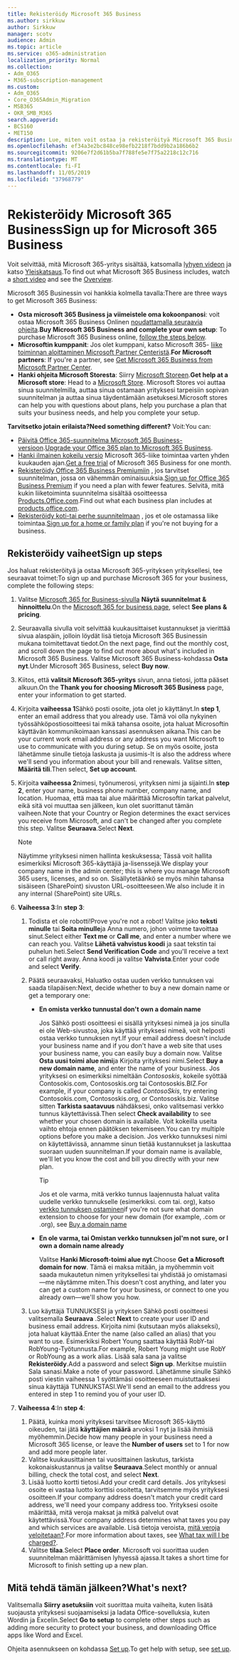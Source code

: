 ```yaml
---
title: Rekisteröidy Microsoft 365 Business
ms.author: sirkkuw
author: Sirkkuw
manager: scotv
audience: Admin
ms.topic: article
ms.service: o365-administration
localization_priority: Normal
ms.collection:
- Adm_O365
- M365-subscription-management
ms.custom:
- Adm_O365
- Core_O365Admin_Migration
- MSB365
- OKR_SMB_M365
search.appverid:
- BCS160
- MET150
description: Lue, miten voit ostaa ja rekisteröityä Microsoft 365 Business.
ms.openlocfilehash: ef34a3e2bc848ce98efb2218f7bdd9b2a186b6b2
ms.sourcegitcommit: 9206e7f2d61b5ba7f788fe5e7f75a2218c12c716
ms.translationtype: MT
ms.contentlocale: fi-FI
ms.lasthandoff: 11/05/2019
ms.locfileid: "37968779"
---
```

# <a name="sign-up-for-microsoft-365-business"></a><span data-ttu-id="9ae6d-103">Rekisteröidy Microsoft 365 Business</span><span class="sxs-lookup"><span data-stu-id="9ae6d-103">Sign up for Microsoft 365 Business</span></span>

<span data-ttu-id="9ae6d-104">Voit selvittää, mitä Microsoft 365-yritys sisältää, katsomalla [lyhyen videon](https://go.microsoft.com/fwlink/?linkid=2109651) ja katso [Yleiskatsaus](microsoft-365-business-overview.md).</span><span class="sxs-lookup"><span data-stu-id="9ae6d-104">To find out what Microsoft 365 Business includes, watch a [short video](https://go.microsoft.com/fwlink/?linkid=2109651) and see the [Overview](microsoft-365-business-overview.md).</span></span>

<span data-ttu-id="9ae6d-105">Microsoft 365 Businessin voi hankkia kolmella tavalla:</span><span class="sxs-lookup"><span data-stu-id="9ae6d-105">There are three ways to get Microsoft 365 Business:</span></span>
- <span data-ttu-id="9ae6d-106">**Osta microsoft 365 Business ja viimeistele oma kokoonpanosi**: voit ostaa Microsoft 365 Business Onlinen [noudattamalla seuraavia ohjeita](#sign-up-steps).</span><span class="sxs-lookup"><span data-stu-id="9ae6d-106">**Buy Microsoft 365 Business and complete your own setup**: To purchase Microsoft 365 Business online, [follow the steps below](#sign-up-steps).</span></span>
- <span data-ttu-id="9ae6d-107">**Microsoftin kumppanit**: Jos olet kumppani, katso Microsoft 365- [liike toiminnan aloittaminen Microsoft Partner Centeristä](get-microsoft-365-business.md#get-microsoft-365-business-from-microsoft-partner-center).</span><span class="sxs-lookup"><span data-stu-id="9ae6d-107">**For Microsoft partners**: If you're a partner, see [Get Microsoft 365 Business from Microsoft Partner Center](get-microsoft-365-business.md#get-microsoft-365-business-from-microsoft-partner-center).</span></span>
- <span data-ttu-id="9ae6d-108">**Hanki ohjeita Microsoft Storesta**: Siirry [Microsoft Storeen](https://go.microsoft.com/fwlink/?linkid=2109652).</span><span class="sxs-lookup"><span data-stu-id="9ae6d-108">**Get help at a Microsoft store**: Head to a [Microsoft Store](https://go.microsoft.com/fwlink/?linkid=2109652).</span></span> <span data-ttu-id="9ae6d-109">Microsoft Stores voi auttaa sinua suunnitelmilla, auttaa sinua ostamaan yrityksesi tarpeisiin sopivan suunnitelman ja auttaa sinua täydentämään asetuksesi.</span><span class="sxs-lookup"><span data-stu-id="9ae6d-109">Microsoft stores can help you with questions about plans, help you purchase a plan that suits your business needs, and help you complete your setup.</span></span>

<span data-ttu-id="9ae6d-110">**Tarvitsetko jotain erilaista?**</span><span class="sxs-lookup"><span data-stu-id="9ae6d-110">**Need something different?**</span></span> <span data-ttu-id="9ae6d-111">Voit:</span><span class="sxs-lookup"><span data-stu-id="9ae6d-111">You can:</span></span>
- <span data-ttu-id="9ae6d-112">[Päivitä Office 365-suunnitelma Microsoft 365 Business-versioon](migrate-to-microsoft-365-business.md).</span><span class="sxs-lookup"><span data-stu-id="9ae6d-112">[Upgrade your Office 365 plan to Microsoft 365 Business](migrate-to-microsoft-365-business.md).</span></span>
- <span data-ttu-id="9ae6d-113">[Hanki ilmainen kokeilu versio](https://go.microsoft.com/fwlink/p/?linkid=2102309) Microsoft 365-liike toimintaa varten yhden kuukauden ajan.</span><span class="sxs-lookup"><span data-stu-id="9ae6d-113">[Get a free trial](https://go.microsoft.com/fwlink/p/?linkid=2102309) of Microsoft 365 Business for one month.</span></span>
- <span data-ttu-id="9ae6d-114">[Rekisteröidy Office 365 Business Premiumiin](https://go.microsoft.com/fwlink/p/?LinkID=510935) , jos tarvitset suunnitelman, jossa on vähemmän ominaisuuksia.</span><span class="sxs-lookup"><span data-stu-id="9ae6d-114">[Sign up for Office 365 Business Premium](https://go.microsoft.com/fwlink/p/?LinkID=510935) if you need a plan with fewer features.</span></span> <span data-ttu-id="9ae6d-115">Selvitä, mitä kukin liiketoiminta suunnitelma sisältää osoitteessa [Products.Office.com](https://go.microsoft.com/fwlink/?linkid=2109397).</span><span class="sxs-lookup"><span data-stu-id="9ae6d-115">Find out what each business plan includes at [products.office.com](https://go.microsoft.com/fwlink/?linkid=2109397).</span></span>
- <span data-ttu-id="9ae6d-116">[Rekisteröidy koti-tai perhe suunnitelmaan](https://go.microsoft.com/fwlink/?linkid=2109398) , jos et ole ostamassa liike toimintaa.</span><span class="sxs-lookup"><span data-stu-id="9ae6d-116">[Sign up for a home or family plan](https://go.microsoft.com/fwlink/?linkid=2109398) if you're not buying for a business.</span></span> 

## <a name="sign-up-steps"></a><span data-ttu-id="9ae6d-117">Rekisteröidy vaiheet</span><span class="sxs-lookup"><span data-stu-id="9ae6d-117">Sign up steps</span></span>

<span data-ttu-id="9ae6d-118">Jos haluat rekisteröityä ja ostaa Microsoft 365-yrityksen yrityksellesi, tee seuraavat toimet:</span><span class="sxs-lookup"><span data-stu-id="9ae6d-118">To sign up and purchase Microsoft 365 for your business, complete the following steps:</span></span>

1. <span data-ttu-id="9ae6d-119">Valitse [Microsoft 365 for Business-sivulla](https://go.microsoft.com/fwlink/?linkid=2109654) **Näytä suunnitelmat & hinnoittelu**.</span><span class="sxs-lookup"><span data-stu-id="9ae6d-119">On the [Microsoft 365 for business page](https://go.microsoft.com/fwlink/?linkid=2109654), select **See plans & pricing**.</span></span> 
2. <span data-ttu-id="9ae6d-120">Seuraavalla sivulla voit selvittää kuukausittaiset kustannukset ja vierittää sivua alaspäin, jolloin löydät lisä tietoja Microsoft 365 Businessin mukana toimitettavat tiedot.</span><span class="sxs-lookup"><span data-stu-id="9ae6d-120">On the next page, find out the monthly cost, and scroll down the page to find out more about what's included in Microsoft 365 Business.</span></span> <span data-ttu-id="9ae6d-121">Valitse Microsoft 365 Business-kohdassa **Osta nyt**.</span><span class="sxs-lookup"><span data-stu-id="9ae6d-121">Under Microsoft 365 Business, select **Buy now**.</span></span>
3. <span data-ttu-id="9ae6d-122">Kiitos, että **valitsit Microsoft 365-yritys** sivun, anna tietosi, jotta pääset alkuun.</span><span class="sxs-lookup"><span data-stu-id="9ae6d-122">On the **Thank you for choosing Microsoft 365 Business** page, enter your information to get started.</span></span>
4. <span data-ttu-id="9ae6d-123">Kirjoita **vaiheessa 1**Sähkö posti osoite, jota olet jo käyttänyt.</span><span class="sxs-lookup"><span data-stu-id="9ae6d-123">In **step 1**, enter an email address that you already use.</span></span> <span data-ttu-id="9ae6d-124">Tämä voi olla nykyinen työssähköpostiosoitteesi tai mikä tahansa osoite, jota haluat Microsoftin käyttävän kommunikoimaan kanssasi asennuksen aikana.</span><span class="sxs-lookup"><span data-stu-id="9ae6d-124">This can be your current work email address or any address you want Microsoft to use to communicate with you during setup.</span></span> <span data-ttu-id="9ae6d-125">Se on myös osoite, josta lähetämme sinulle tietoja laskusta ja uusimis-</span><span class="sxs-lookup"><span data-stu-id="9ae6d-125">It is also the address where we'll send you information about your bill and renewals.</span></span> <span data-ttu-id="9ae6d-126">Valitse sitten, **Määritä tili**.</span><span class="sxs-lookup"><span data-stu-id="9ae6d-126">Then select, **Set up account**.</span></span>
5. <span data-ttu-id="9ae6d-127">Kirjoita **vaiheessa 2**nimesi, työnumerosi, yrityksen nimi ja sijainti.</span><span class="sxs-lookup"><span data-stu-id="9ae6d-127">In **step 2**, enter your name, business phone number, company name, and location.</span></span> <span data-ttu-id="9ae6d-128">Huomaa, että maa tai alue määrittää Microsoftin tarkat palvelut, eikä sitä voi muuttaa sen jälkeen, kun olet suorittanut tämän vaiheen.</span><span class="sxs-lookup"><span data-stu-id="9ae6d-128">Note that your Country or Region determines the exact services you receive from Microsoft, and can't be changed after you complete this step.</span></span> <span data-ttu-id="9ae6d-129">Valitse **Seuraava**.</span><span class="sxs-lookup"><span data-stu-id="9ae6d-129">Select **Next**.</span></span>
    > [!NOTE]
    > <span data-ttu-id="9ae6d-130">Näytimme yrityksesi nimen hallinta keskuksessa; Tässä voit hallita esimerkiksi Microsoft 365-käyttäjiä ja-lisenssejä.</span><span class="sxs-lookup"><span data-stu-id="9ae6d-130">We display your company name in the admin center; this is where you manage Microsoft 365 users, licenses, and so on.</span></span> <span data-ttu-id="9ae6d-131">Sisällytetäänkö se myös mihin tahansa sisäiseen (SharePoint) sivuston URL-osoitteeseen.</span><span class="sxs-lookup"><span data-stu-id="9ae6d-131">We also include it in any internal (SharePoint) site URLs.</span></span>
6. <span data-ttu-id="9ae6d-132">**Vaiheessa 3**:</span><span class="sxs-lookup"><span data-stu-id="9ae6d-132">In **step 3**:</span></span>

    1. <span data-ttu-id="9ae6d-133">Todista et ole robotti!</span><span class="sxs-lookup"><span data-stu-id="9ae6d-133">Prove you're not a robot!</span></span> <span data-ttu-id="9ae6d-134">Valitse joko **teksti minulle** tai **Soita minulle**ja Anna numero, johon voimme tavoittaa sinut.</span><span class="sxs-lookup"><span data-stu-id="9ae6d-134">Select either **Text me** or **Call me**, and enter a number where we can reach you.</span></span> <span data-ttu-id="9ae6d-135">Valitse **Lähetä vahvistus koodi** ja saat tekstin tai puhelun heti.</span><span class="sxs-lookup"><span data-stu-id="9ae6d-135">Select **Send Verification Code** and you'll receive a text or call right away.</span></span> <span data-ttu-id="9ae6d-136">Anna koodi ja valitse **Vahvista**.</span><span class="sxs-lookup"><span data-stu-id="9ae6d-136">Enter your code and select **Verify**.</span></span>
    2. <span data-ttu-id="9ae6d-137">Päätä seuraavaksi, Haluatko ostaa uuden verkko tunnuksen vai saada tilapäisen:</span><span class="sxs-lookup"><span data-stu-id="9ae6d-137">Next, decide whether to buy a new domain name or get a temporary one:</span></span>

        - <span data-ttu-id="9ae6d-138">**En omista verkko tunnusta**</span><span class="sxs-lookup"><span data-stu-id="9ae6d-138">**I don't own a domain name**</span></span> 
        
            <span data-ttu-id="9ae6d-139">Jos Sähkö posti osoitteesi ei sisällä yrityksesi nimeä ja jos sinulla ei ole Web-sivustoa, joka käyttää yrityksesi nimeä, voit helposti ostaa verkko tunnuksen nyt.</span><span class="sxs-lookup"><span data-stu-id="9ae6d-139">If your email address doesn't include your business name and if you don't have a web site that uses your business name, you can easily buy a domain now.</span></span> <span data-ttu-id="9ae6d-140">Valitse **Osta uusi toimi alue nimi**ja Kirjoita yrityksesi nimi.</span><span class="sxs-lookup"><span data-stu-id="9ae6d-140">Select **Buy a new domain name**, and enter the name of your business.</span></span> <span data-ttu-id="9ae6d-141">Jos yrityksesi on esimerkiksi nimeltään *Contososkis*, kokeile syöttää Contosokis.com, Contososkis.org tai Contososkis.BIZ.</span><span class="sxs-lookup"><span data-stu-id="9ae6d-141">For example, if your company is called *ContosoSkis*, try entering Contosokis.com, Contososkis.org, or Contososkis.biz.</span></span> <span data-ttu-id="9ae6d-142">Valitse sitten **Tarkista saatavuus** nähdäksesi, onko valitsemasi verkko tunnus käytettävissä.</span><span class="sxs-lookup"><span data-stu-id="9ae6d-142">Then select **Check availability** to see whether your chosen domain is available.</span></span> <span data-ttu-id="9ae6d-143">Voit kokeilla useita vaihto ehtoja ennen päätöksen tekemiseen.</span><span class="sxs-lookup"><span data-stu-id="9ae6d-143">You can try multiple options before you make a decision.</span></span> <span data-ttu-id="9ae6d-144">Jos verkko tunnuksesi nimi on käytettävissä, annamme sinun tietää kustannukset ja laskuttaa suoraan uuden suunnitelman.</span><span class="sxs-lookup"><span data-stu-id="9ae6d-144">If your domain name is available, we'll let you know the cost and bill you directly with your new plan.</span></span> 
       
            > [!TIP]
            > <span data-ttu-id="9ae6d-145">Jos et ole varma, mitä verkko tunnus laajennusta haluat valita uudelle verkko tunnukselle (esimerkiksi. com tai. org), katso [verkko tunnuksen ostaminen](https://go.microsoft.com/fwlink/?linkid=2109700)</span><span class="sxs-lookup"><span data-stu-id="9ae6d-145">if you're not sure what domain extension to choose for your new domain (for example, .com or .org), see [Buy a domain name](https://go.microsoft.com/fwlink/?linkid=2109700)</span></span>
        
        - <span data-ttu-id="9ae6d-146">**En ole varma, tai Omistan verkko tunnuksen jo**</span><span class="sxs-lookup"><span data-stu-id="9ae6d-146">**I'm not sure, or I own a domain name already**</span></span> 
        
             <span data-ttu-id="9ae6d-147">Valitse **Hanki Microsoft-toimi alue nyt**.</span><span class="sxs-lookup"><span data-stu-id="9ae6d-147">Choose **Get a Microsoft domain for now**.</span></span> <span data-ttu-id="9ae6d-148">Tämä ei maksa mitään, ja myöhemmin voit saada mukautetun nimen yrityksellesi tai yhdistää jo omistamasi&mdash;me näytämme miten.</span><span class="sxs-lookup"><span data-stu-id="9ae6d-148">This doesn't cost anything, and later you can get a custom name for your business, or connect to one you already own&mdash;we'll show you how.</span></span>

    3. <span data-ttu-id="9ae6d-149">Luo käyttäjä TUNNUKSESI ja yrityksen Sähkö posti osoitteesi valitsemalla **Seuraava** .</span><span class="sxs-lookup"><span data-stu-id="9ae6d-149">Select **Next** to create your user ID and business email address.</span></span> <span data-ttu-id="9ae6d-150">Kirjoita nimi (kutsutaan myös aliakseksi), jota haluat käyttää.</span><span class="sxs-lookup"><span data-stu-id="9ae6d-150">Enter the name (also called an alias) that you want to use.</span></span> <span data-ttu-id="9ae6d-151">Esimerkiksi Robert Young saattaa käyttää RobY-tai RobYoung-Työtunnusta.</span><span class="sxs-lookup"><span data-stu-id="9ae6d-151">For example, Robert Young might use RobY or RobYoung as a work alias.</span></span> <span data-ttu-id="9ae6d-152">Lisää sala sana ja valitse **Rekisteröidy**.</span><span class="sxs-lookup"><span data-stu-id="9ae6d-152">Add a password and select **Sign up**.</span></span> <span data-ttu-id="9ae6d-153">Merkitse muistiin Sala sanasi.</span><span class="sxs-lookup"><span data-stu-id="9ae6d-153">Make a note of your password.</span></span> <span data-ttu-id="9ae6d-154">Lähetämme sinulle Sähkö posti viestin vaiheessa 1 syöttämäsi osoitteeseen muistuttaaksesi sinua käyttäjä TUNNUKSTASI.</span><span class="sxs-lookup"><span data-stu-id="9ae6d-154">We'll send an email to the address you entered in step 1 to remind you of your user ID.</span></span>
7. <span data-ttu-id="9ae6d-155">**Vaiheessa 4**:</span><span class="sxs-lookup"><span data-stu-id="9ae6d-155">In **step 4**:</span></span> 

    1. <span data-ttu-id="9ae6d-156">Päätä, kuinka moni yrityksesi tarvitsee Microsoft 365-käyttö oikeuden, tai jätä **käyttäjien määrä** arvoksi 1 nyt ja lisää ihmisiä myöhemmin.</span><span class="sxs-lookup"><span data-stu-id="9ae6d-156">Decide how many people in your business need a Microsoft 365 license, or leave the **Number of users** set to 1 for now and add more people later.</span></span> 
    2. <span data-ttu-id="9ae6d-157">Valitse kuukausittainen tai vuosittainen laskutus, tarkista kokonaiskustannus ja valitse **Seuraava**.</span><span class="sxs-lookup"><span data-stu-id="9ae6d-157">Select monthly or annual billing, check the total cost, and select **Next**.</span></span> 
    3. <span data-ttu-id="9ae6d-158">Lisää luotto kortti tietosi.</span><span class="sxs-lookup"><span data-stu-id="9ae6d-158">Add your credit card details.</span></span> <span data-ttu-id="9ae6d-159">Jos yrityksesi osoite ei vastaa luotto korttisi osoitetta, tarvitsemme myös yrityksesi osoitteen.</span><span class="sxs-lookup"><span data-stu-id="9ae6d-159">If your company address doesn't match your credit card address, we'll need your company address too.</span></span> <span data-ttu-id="9ae6d-160">Yrityksesi osoite määrittää, mitä veroja maksat ja mitkä palvelut ovat käytettävissä.</span><span class="sxs-lookup"><span data-stu-id="9ae6d-160">Your company address determines what taxes you pay and which services are available.</span></span> <span data-ttu-id="9ae6d-161">Lisä tietoja veroista, [mitä veroja veloitetaan?](https://go.microsoft.com/fwlink/?linkid=2109701).</span><span class="sxs-lookup"><span data-stu-id="9ae6d-161">For more information about taxes, see [What tax will I be charged?](https://go.microsoft.com/fwlink/?linkid=2109701).</span></span>
    4. <span data-ttu-id="9ae6d-162">Valitse **tilaa**.</span><span class="sxs-lookup"><span data-stu-id="9ae6d-162">Select **Place order**.</span></span> <span data-ttu-id="9ae6d-163">Microsoft voi suorittaa uuden suunnitelman määrittämisen lyhyessä ajassa.</span><span class="sxs-lookup"><span data-stu-id="9ae6d-163">It takes a short time for Microsoft to finish setting up a new plan.</span></span>

## <a name="whats-next"></a><span data-ttu-id="9ae6d-164">Mitä tehdä tämän jälkeen?</span><span class="sxs-lookup"><span data-stu-id="9ae6d-164">What's next?</span></span>

<span data-ttu-id="9ae6d-165">Valitsemalla **Siirry asetuksiin** voit suorittaa muita vaiheita, kuten lisätä suojausta yrityksesi suojaamiseksi ja ladata Office-sovelluksia, kuten Wordin ja Excelin.</span><span class="sxs-lookup"><span data-stu-id="9ae6d-165">Select **Go to setup** to complete other steps such as adding more security to protect your business, and downloading Office apps like Word and Excel.</span></span>

<span data-ttu-id="9ae6d-166">Ohjeita asennukseen on kohdassa [Set up](set-up.md).</span><span class="sxs-lookup"><span data-stu-id="9ae6d-166">To get help with setup, see [set up](set-up.md).</span></span>

